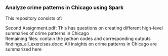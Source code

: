 ### Analyze crime patterns in Chicago using Spark

This repository consists of: <br/>

Second Assignment.pdf: This has questions on creating different high-level summaries of crime patterns in Chicago <br/>
Remaining files: contain the python codes and corresponding outputs <br/>
findings_all_exercises.docx: All insights on crime patterns in Chicago are summarized here <br/>
